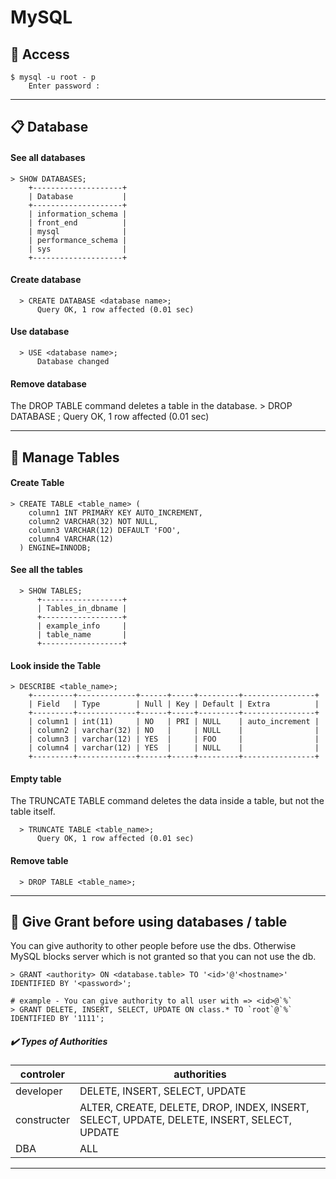 # MySQL

## 🚪 Access
    $ mysql -u root - p
        Enter password : 
        
---------------------------

## 📋 Database
  #### See all databases
    > SHOW DATABASES;    
        +--------------------+
        | Database           |
        +--------------------+
        | information_schema |
        | front_end          |
        | mysql              |
        | performance_schema |
        | sys                |
        +--------------------+

  #### Create database
      > CREATE DATABASE <database name>;
          Query OK, 1 row affected (0.01 sec)

  #### Use database
      > USE <database name>;
          Database changed

  #### Remove database
  The DROP TABLE command deletes a table in the database.
      > DROP DATABASE <database name>;
          Query OK, 1 row affected (0.01 sec)
          
  


---------------------------------------------------------------
## 🧱 Manage Tables

  #### Create Table
    > CREATE TABLE <table_name> (
        column1 INT PRIMARY KEY AUTO_INCREMENT,
        column2 VARCHAR(32) NOT NULL,
        column3 VARCHAR(12) DEFAULT 'FOO',
        column4 VARCHAR(12)
      ) ENGINE=INNODB;
      
      
  #### See all the tables
      > SHOW TABLES;
          +------------------+
          | Tables_in_dbname |
          +------------------+
          | example_info     |
          | table_name       |
          +------------------+
    

  #### Look inside the Table
    > DESCRIBE <table_name>;
        +---------+-------------+------+-----+---------+----------------+
        | Field   | Type        | Null | Key | Default | Extra          |
        +---------+-------------+------+-----+---------+----------------+
        | column1 | int(11)     | NO   | PRI | NULL    | auto_increment |
        | column2 | varchar(32) | NO   |     | NULL    |                |
        | column3 | varchar(12) | YES  |     | FOO     |                |
        | column4 | varchar(12) | YES  |     | NULL    |                |
        +---------+-------------+------+-----+---------+----------------+

  #### Empty table
  The TRUNCATE TABLE command deletes the data inside a table, but not the table itself.
  
      > TRUNCATE TABLE <table_name>;
          Query OK, 1 row affected (0.01 sec)

  #### Remove table
      > DROP TABLE <table_name>;

---------------------------------------------------------------

## 🔑 Give Grant before using databases / table
  You can give authority to other people before use the dbs.
  Otherwise MySQL blocks server which is not granted so that you can not use the db.
  
    > GRANT <authority> ON <database.table> TO '<id>'@'<hostname>' IDENTIFIED BY '<password>';
    
    # example - You can give authority to all user with => <id>@`%`
    > GRANT DELETE, INSERT, SELECT, UPDATE ON class.* TO `root`@`%` IDENTIFIED BY '1111';

##### ✔️ Types of Authorities
|controler|authorities|
|------|---|
|developer|DELETE, INSERT, SELECT, UPDATE|
|constructer|ALTER, CREATE, DELETE, DROP, INDEX, INSERT, SELECT, UPDATE, DELETE, INSERT, SELECT, UPDATE|
|DBA|ALL|


----------------------------------------------------------------


